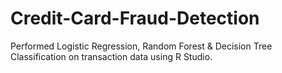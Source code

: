 # Credit-Card-Fraud-Detection
Performed Logistic Regression, Random Forest &amp; Decision Tree Classification on transaction data using R Studio. 
